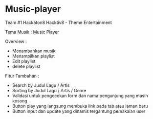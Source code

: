 # Music-player

Team #1 Hackaton8 Hacktiv8 - Theme Entertainment

Tema Musik : Music Player

Overview :
- Menambahkan musik
- Menampilkan playlist
- Edit playlist
- delete playlist

Fitur Tambahan :
- Search by Judul Lagu / Artis
- Sorting by Judul Lagu / Artis / Genre
- Validasi untuk pengecekan form dan nama pengunjung yang masih kosong
- Button play yang langsung membuka link pada tab atau laman baru
- Button input dan update yang dinamis tergantung pemakaian user
